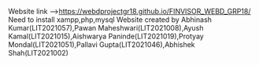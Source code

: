 Website link -->https://webdprojectgr18.github.io/FINVISOR_WEBD_GRP18/
Need to install xampp,php,mysql
Website created by Abhinash Kumar(LIT2021057),Pawan Maheshwari(LIT2021008),Ayush Kamal(LIT2021015),Aishwarya Paninde(LIT2021019),Protyay Mondal(LIT2021051),Pallavi Gupta(LIT2021046),Abhishek Shah(LIT2021002)
